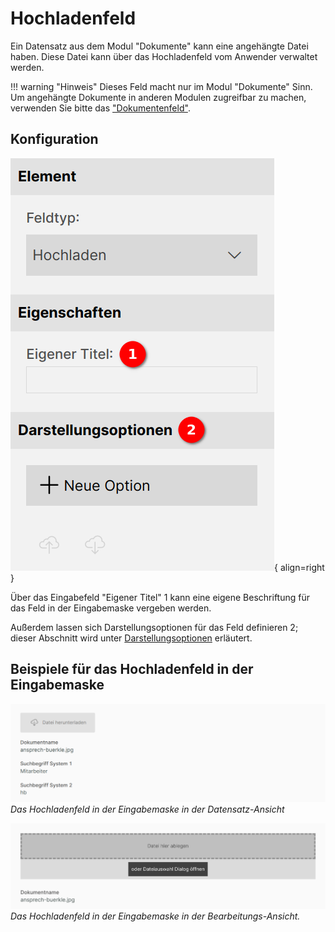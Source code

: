 # Hochladenfeld

Ein Datensatz aus dem Modul "Dokumente" kann eine angehängte Datei haben. Diese Datei kann über das Hochladenfeld vom Anwender verwaltet werden.

!!! warning "Hinweis"
    Dieses Feld macht nur im Modul "Dokumente" Sinn. Um angehängte Dokumente in anderen Modulen zugreifbar zu machen, verwenden Sie bitte das ["Dokumentenfeld"](../dokumentenfeld/index.md).

## Konfiguration

![Hochladenfeld Übersicht](./hochladenfeld_uebersicht.png#smartphone){ align=right }

Über das Eingabefeld "Eigener Titel" <span class="number">1</span> kann eine eigene Beschriftung für das Feld in der Eingabemaske vergeben werden.

Außerdem lassen sich Darstellungsoptionen für das Feld definieren <span class="number">2</span>; dieser Abschnitt wird unter [Darstellungsoptionen](../../../../darstellungsoptionen/index.md) erläutert.

<div class="clear"></div>

## Beispiele für das Hochladenfeld in der Eingabemaske

![Hochladenfeld Beispiel](hochladenfeld_bsp1.png)
_Das Hochladenfeld in der Eingabemaske in der Datensatz-Ansicht_

![Hochladenfeld Beispiel 2](hochladenfeld_bsp2.png)
_Das Hochladenfeld in der Eingabemaske in der Bearbeitungs-Ansicht._
